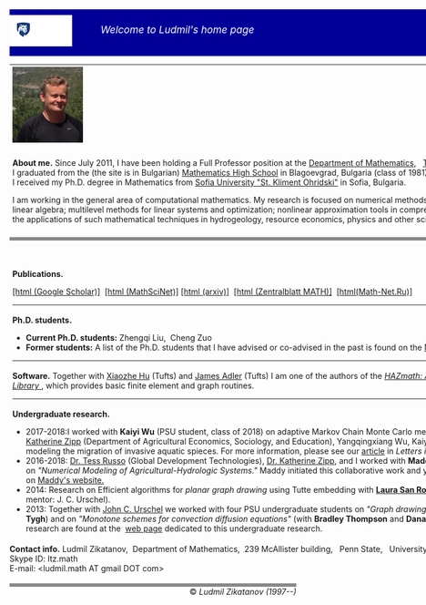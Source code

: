 <div style="width:1024px;height:72px;background-color:rgb(0,0,153);padding:10px 0px 0px 0px">
  
  <div style="float:left; margin: 0px 0px 0px 0px"><a href="http://www.psu.edu"><img  src="/assets/img/psu_logo.png" alt="Penn State Mark"/></a></div>
  
  <div style="float: left; margin: 15px 0px 0px 50px;color:white;font-size:1.25em;font-style:italic">Welcome to Ludmil's home page</div>

  <div style="float:right;margin:0px 10px 0px 0px"><a href="http://ccma.math.psu.edu"><img src="/assets/img/logotoccma.png" alt="CCMA AT PSU"/></a></div>
</div>

<div style="width:1024px;">
  <div style="float:left; margin: 5px 5px 5px 5px">
    <img src = "/assets/img/l1_2014.jpg" alt="Ludmil's Picture (2014, Acumuer)"	 style="width:124px" />
  </div>
  <div style="float:left; margin: 5px 5px 5px 5px">
    <p style="border:none"><b>About me.</b>  Since July 2011, I have been holding a Full Professor position at
      the <a href="http://www.math.psu.edu/">Department of Mathematics</a>, &nbsp; <a href="http://www.psu.edu/">The
	Pennsylvania State University</a>. <br/>
      I graduated from the (the site is in Bulgarian) <a href="http://www.pmg-blg.com/">Mathematics High
	School</a> in Blagoevgrad, Bulgaria (class of 1981).<br/>
      I received my Ph.D. degree in Mathematics from
      <a href="https://www.fmi.uni-sofia.bg/en">Sofia University &quot;St. Kliment Ohridski&quot;</a> in Sofia, Bulgaria.
    </p>
  <p>
    I am working in the general area of computational mathematics. My
    research is focused on numerical methods for partial differential
    equations; numerical linear algebra; multilevel methods for linear
    systems and optimization; nonlinear approximation tools in compression
    of data and machine learning; and the applications of such
    mathematical techniques in hydrogeology, resource economics, physics
    and other sciences.
  </p>
</div>
<p style="border-top:2px solid #888;border-bottom:none;font-size:1em;">
 <div style="clear: both; height:4px;border-bottom:6px solid #888;border-top:none"></div>
 <div style="width:100%;float:left; margin: 5px 5px 5px 5px">
	<p style="border:none">&nbsp;</p>
      	<p style="border:none"><b>Publications.</b></p>
	<p style="border:none;white-space:nowrap;padding-top:0px;padding-bottom:0px">
		<a href="https://scholar.google.com/citations?user=7QW688MAAAAJ&hl=en">[html (Google Scholar)]</a>&nbsp;
	<a href="https://mathscinet.ams.org/mathscinet/MRAuthorID/321919">
	  [html (MathSciNet)]</a>&nbsp;<a href="arxiv_list">[html (arxiv)]</a>&nbsp;
        <a href="http://zbmath.org/?q=ai:zikatanov.ludmil-t">[html (Zentralblatt MATH)]</a>&nbsp; 
	 <a href="http://www.mathnet.ru/php/person.phtml?option_lang=eng&amp;personid=39886">[html(Math-Net.Ru)]</a>
		 </p>
      <p style="border-top:2px solid #888;border-bottom:none;font-size:1em;">&nbsp;</br>
	 <b>Ph.D. students.</b></p>
      <ul>
	<li>
	  <b>Current Ph.D. students:</b>&nbsp;Zhengqi Liu, &nbsp;Cheng Zuo
	</li>
	<li><b>Former students:</b>&nbsp;A list of the Ph.D. students that I
	  have advised or co-advised in the past is found on
	  the <a href="https://genealogy.math.ndsu.nodak.edu/id.php?id=121957&amp;fChrono=1">Mathematics
	    Genealogy Project</a>.
	</li>
      </ul>
	<p style="border-top:2px solid #888;border-bottom:none;font-size:1em;">
 &nbsp;<br/>
	<b>Software.</b>&nbsp;Together with <a href="http://math.tufts.edu/faculty/xhu/">Xiaozhe
	  Hu</a> (Tufts) and <a href="http://math.tufts.edu/faculty/jadler">James Adler</a>
	(Tufts) I am one of the authors of the <a href="https://hazmathteam.github.io/hazmath/"><i>HAZmath: A Simple Finite Element, Graph, and Solver Library</i> </a>, which provides basic finite element and graph routines.
	</p>
      <p style="border-top:2px solid #888;border-bottom:none;font-size:1em;">&nbsp;<br/>
	<b>Undergraduate research.</b> 
      </p>
      <ul>
	<li>2017-2018:I worked with <b>Kaiyi Wu</b> (PSU student, class of 2018) on adaptive Markov Chain Monte Carlo methods (undergraduate thesis). In addition, <a href="http://katezipp.com/">Dr. Katherine Zipp</a> (Department of Agricultural Economics, Sociology, and Education), Yangqingxiang Wu, Kaiyi, and I collaborated on a research project modeling the migration of invasive aquatic spieces. For more information, please see our <a href="https://doi.org/10.1007/s12076-019-00237-x">article</a> in <i>Letters in Spatial and Resource Sciences.</i></li>
	<li>2016-2018:	<a href="https://www.linkedin.com/in/tess-russo-7a486532/">Dr. Tess Russo</a> (Global Development Technologies), <a href="http://katezipp.com/">Dr. Katherine Zipp</a>, and I worked with <b>Madeline Nyblade</b> (PSU student, class of 2018), on <span style="font-style:italic;">&quot;Numerical Modeling of Agricultural-Hydrologic Systems.&quot</span>  Maddy initiated this collaborative work and you can read more details about this project on <a href="https://sites.psu.edu/nyblade/research/modeling-the-agricultural-hydrologic-system-in-punjab-india/">Maddy's website.</a></li>
<li>2014: Research on Efficient algorithms for <span style="font-style:italic;">planar graph drawing</span>
	  using Tutte embedding with <a href="https://www.linkedin.com/in/laura-san-roman-b44901104/"><b>Laura San Roman</b></a> (PSU student, class of
	  2016, co-mentor: J. C. Urschel).</li>
<li>2013: Together with <a href="http://math.mit.edu/~urschel/">John C. Urschel</a> we worked with four PSU undergraduate students on <span style="font-style:italic;">&quot;Graph drawing&quot;</span> (with <b>Maureen Gallagher</b> and <b>Colleen Tygh</b>) and on <span style="font-style:italic;">"Monotone schemes for convection diffusion equations"</span> (with <b>Bradley Thompson</b> and <b>Dana Tobin</b>). Descriptions and reports on the research are found at the &nbsp;<a href="http://sites.psu.edu/cmus2013/">web page</a>&nbsp;dedicated to this undergraduate research.</li>
</ul>
</div>
<p><b>Contact info.</b>
	Ludmil Zikatanov, &nbsp;Department of Mathematics, &nbsp;239 McAllister building, &nbsp; Penn State, &nbsp; University Park, PA, 16802<br/>
	Skype ID: ltz.math &nbsp;<br/>E-mail: &lt;ludmil.math AT  gmail DOT com&gt;
      </p>
</div> 
<div style="clear: both; height:4px;border-bottom:6px solid #888;border-top:none"></div>
<div style="float:right;">&copy; <em>Ludmil Zikatanov (1997--)</em></div>
<!--     -->




